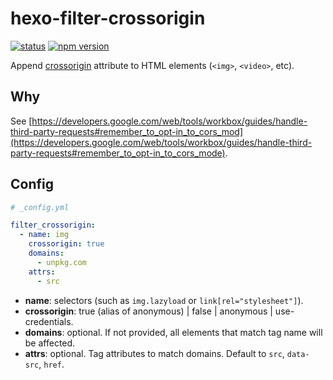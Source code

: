# hexo-filter-crossorigin

[![status](https://img.shields.io/travis/com/giuem/hexo-filter-crossorigin.svg?style=flat)](https://travis-ci.com/giuem/hexo-filter-crossorign)
[![npm version](https://img.shields.io/npm/v/hexo-filter-crossorigin.svg)](https://www.npmjs.com/package/hexo-filter-crossorigin)

Append [crossorigin](https://developer.mozilla.org/en-US/docs/Web/HTML/CORS_settings_attributes) attribute to HTML elements (`<img>`, `<video>`, etc).

## Why

See [https://developers.google.com/web/tools/workbox/guides/handle-third-party-requests#remember_to_opt-in_to_cors_mod](https://developers.google.com/web/tools/workbox/guides/handle-third-party-requests#remember_to_opt-in_to_cors_mode).

## Config

``` yaml
# _config.yml

filter_crossorigin:
  - name: img
    crossorigin: true
    domains:
      - unpkg.com
    attrs:
      - src
```

* **name**: selectors (such as `img.lazyload` or `link[rel="stylesheet"]`).
* **crossorigin**: true (alias of anonymous) | false | anonymous | use-credentials.
* **domains**: optional. If not provided, all elements that match tag name will be affected.
* **attrs**: optional. Tag attributes to match domains. Default to `src`, `data-src`, `href`.
